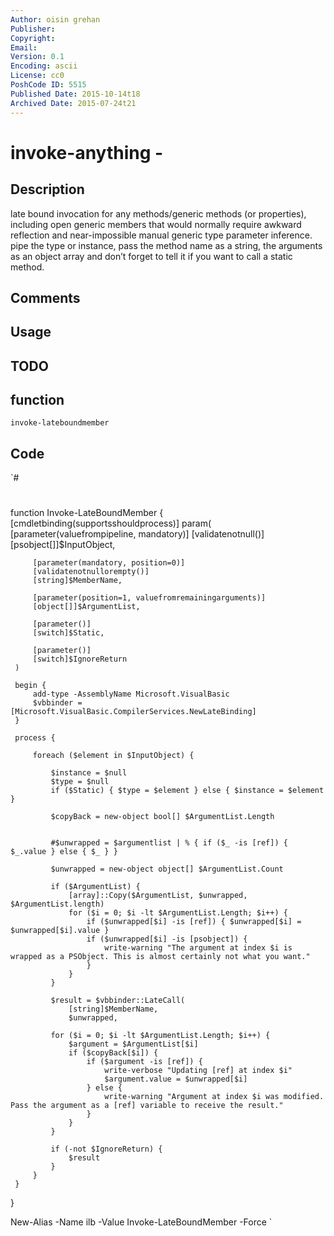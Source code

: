```yaml
---
Author: oisin grehan
Publisher: 
Copyright: 
Email: 
Version: 0.1
Encoding: ascii
License: cc0
PoshCode ID: 5515
Published Date: 2015-10-14t18
Archived Date: 2015-07-24t21
---
```


# invoke-anything - 

## Description

late bound invocation for any methods/generic methods (or properties), including open generic members that would normally require awkward reflection and near-impossible manual generic type parameter inference. pipe the type or instance, pass the method name as a string, the arguments as an object array and don’t forget to tell it if you want to call a static method.

## Comments



## Usage



## TODO



## function

`invoke-lateboundmember`

## Code

`#
 #
 function Invoke-LateBoundMember {
     [cmdletbinding(supportsshouldprocess)]
     param(
         [parameter(valuefrompipeline, mandatory)]
         [validatenotnull()]
         [psobject[]]$InputObject,
 
         [parameter(mandatory, position=0)]
         [validatenotnullorempty()]
         [string]$MemberName,
 
         [parameter(position=1, valuefromremainingarguments)]
         [object[]]$ArgumentList,
 
         [parameter()]
         [switch]$Static,
 
         [parameter()]
         [switch]$IgnoreReturn
     )
 
     begin {
         add-type -AssemblyName Microsoft.VisualBasic
         $vbbinder = [Microsoft.VisualBasic.CompilerServices.NewLateBinding]
     }
     
     process {
 
         foreach ($element in $InputObject) {
 
             $instance = $null
             $type = $null
             if ($Static) { $type = $element } else { $instance = $element }
 
             $copyBack = new-object bool[] $ArgumentList.Length
             
 
             #$unwrapped = $argumentlist | % { if ($_ -is [ref]) { $_.value } else { $_ } }
             
             $unwrapped = new-object object[] $ArgumentList.Count
             
             if ($ArgumentList) {
                 [array]::Copy($ArgumentList, $unwrapped, $ArgumentList.length)
                 for ($i = 0; $i -lt $ArgumentList.Length; $i++) {
                     if ($unwrapped[$i] -is [ref]) { $unwrapped[$i] = $unwrapped[$i].value }
                     if ($unwrapped[$i] -is [psobject]) {
                         write-warning "The argument at index $i is wrapped as a PSObject. This is almost certainly not what you want."
                     }
                 }
             }
 
             $result = $vbbinder::LateCall(
                 [string]$MemberName,
                 $unwrapped,
 
             for ($i = 0; $i -lt $ArgumentList.Length; $i++) {
                 $argument = $ArgumentList[$i]
                 if ($copyBack[$i]) {
                     if ($argument -is [ref]) {
                         write-verbose "Updating [ref] at index $i"
                         $argument.value = $unwrapped[$i]
                     } else {
                         write-warning "Argument at index $i was modified. Pass the argument as a [ref] variable to receive the result."
                     }
                 }
             }
 
             if (-not $IgnoreReturn) {
                 $result
             }
         }
     }
 }
 
 New-Alias -Name ilb -Value Invoke-LateBoundMember -Force
`


